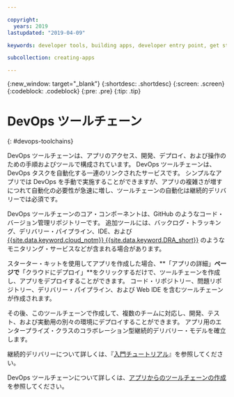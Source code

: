 ```yaml
---

copyright:
  years: 2019
lastupdated: "2019-04-09"

keywords: developer tools, building apps, developer entry point, get started coding, DevOps, toolchain

subcollection: creating-apps

---
```

{:new_window: target="_blank"}
{:shortdesc: .shortdesc}
{:screen: .screen}
{:codeblock: .codeblock}
{:pre: .pre}
{:tip: .tip}

# DevOps ツールチェーン
{: #devops-toolchains}

DevOps ツールチェーンは、アプリのアクセス、開発、デプロイ、および操作のための手順およびツールで構成されています。 DevOps ツールチェーンは、DevOps タスクを自動化する一連のリンクされたサービスです。 シンプルなアプリでは DevOps を手動で実施することができますが、アプリの複雑さが増すにつれて自動化の必要性が急速に増し、ツールチェーンの自動化は継続的デリバリーでは必須です。

DevOps ツールチェーンのコア・コンポーネントは、GitHub のようなコード・バージョン管理リポジトリーです。 追加ツールには、バックログ・トラッキング、デリバリー・パイプライン、IDE、および [{{site.data.keyword.cloud_notm}} {{site.data.keyword.DRA_short}}](/docs/services/DevOpsInsights?topic=DevOpsInsights-getting-started) のようなモニタリング・サービスなどが含まれる場合があります。

スターター・キットを使用してアプリを作成した場合、**「アプリの詳細」**ページで**「クラウドにデプロイ」**をクリックするだけで、ツールチェーンを作成し、アプリをデプロイすることができます。 コード・リポジトリー、問題リポジトリー、デリバリー・パイプライン、および Web IDE を含むツールチェーンが作成されます。

その後、このツールチェーンで作成して、複数のチームに対応し、開発、テスト、および実動用の別々の環境にデプロイすることができます。 アプリ用のエンタープライズ・クラスのコラボレーション型継続的デリバリー・モデルを確立します。

継続的デリバリーについて詳しくは、『[入門チュートリアル](/docs/services/ContinuousDelivery?topic=ContinuousDelivery-cd_getting_started)』を参照してください。

DevOps ツールチェーンについて詳しくは、[アプリからのツールチェーンの作成](/docs/services/ContinuousDelivery?topic=ContinuousDelivery-toolchains_getting_started)を参照してください。
